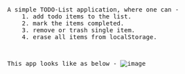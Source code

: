 <pre>
A simple TODO-List application, where one can -
    1. add todo items to the list.
    2. mark the items completed.
    3. remove or trash single item.
    4. erase all items from localStorage.
<!-- </pre> -->

This app looks like as below -
![image](https://user-images.githubusercontent.com/30753467/76955496-51d1a400-6938-11ea-8715-36aa47968cd4.png)
</pre>

